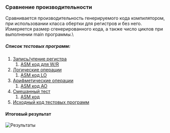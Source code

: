 ### Сравнение производительности

Сравнивается производительность генерируемого кода компилятором, при использовании класса обертки для регистров и без него. Измеряется размер сгенерированного кода, а также число циклов при выполнении main программы.\
##### Список тестовых программ:
  1. [Запись/чтение регистра]
     1. [ASM код для W/R]
  2. [Логические операции]
     1. [ASM код LO]
  3. [Арифметические операции]
     1. [ASM код AO]
  4. [Смешанный тест]
     1. [ASM код]
  5. [Исходный код тестовых программ]
#### Итоговый результат
 ![Результаты]


[Запись/чтение регистра]:https://github.com/Reifat/MetaBitLibrary/tree/master/test/pictures/1.%20RECORD_WORD_TEST
[ASM код для W/R]:https://raw.githubusercontent.com/Reifat/MetaBitLibrary/master/test/pictures/1.%20RECORD_WORD_TEST/asm.bmp

[Логические операции]:https://github.com/Reifat/MetaBitLibrary/tree/master/test/pictures/2.%20LOGICAL_OPERATION_TEST
[ASM код LO]:https://raw.githubusercontent.com/Reifat/MetaBitLibrary/master/test/pictures/2.%20LOGICAL_OPERATION_TEST/asm.bmp

[Арифметические операции]:https://github.com/Reifat/MetaBitLibrary/tree/master/test/pictures/3.%20ARITHMETIC_OPERATIONS_TEST
[ASM код AO]:https://raw.githubusercontent.com/Reifat/MetaBitLibrary/master/test/pictures/3.%20ARITHMETIC_OPERATIONS_TEST/asm.bmp

[Смешанный тест]:https://github.com/Reifat/MetaBitLibrary/tree/master/test/pictures/4.%20COMPLEX_TEST
[ASM код]:https://github.com/Reifat/MetaBitLibrary/tree/master/test/asm_file

[Исходный код тестовых программ]:https://github.com/Reifat/MetaBitLibrary/blob/master/test/main.cpp

[Результаты]: https://github.com/Reifat/MetaBitLibrary/blob/master/test/pictures/Result_Test.PNG
